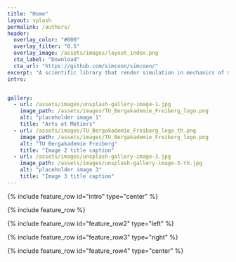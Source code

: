 ```yaml
---
title: "Home"
layout: splash
permalink: /authors/
header:
  overlay_color: "#000"
  overlay_filter: "0.5"
  overlay_image: /assets/images/layout_index.png
  cta_label: "Download"
  cta_url: "https://github.com/simcoon/simcoon/"
excerpt: "A scientific library that render simulation in mechanics of materials and multiphysics easy. Open source, it is perfect to conduct research in the field of mechanics and mechanobiology of materials, composites and smart materials."
intro: 


gallery:
  - url: /assets/images/unsplash-gallery-image-1.jpg
    image_path: /assets/images/TU_Bergakademie_Freiberg_logo.png
    alt: "placeholder image 1"
    title: "Arts et Métiers"
  - url: /assets/images/TU_Bergakademie_Freiberg_logo_th.png
    image_path: /assets/images/TU_Bergakademie_Freiberg_logo.png
    alt: "TU Bergakademie Freiberg"
    title: "Image 2 title caption"
  - url: /assets/images/unsplash-gallery-image-3.jpg
    image_path: /assets/images/unsplash-gallery-image-3-th.jpg
    alt: "placeholder image 3"
    title: "Image 3 title caption"
---
```


{% include feature_row id="intro" type="center" %}

{% include feature_row %}

{% include feature_row id="feature_row2" type="left" %}

{% include feature_row id="feature_row3" type="right" %}

{% include feature_row id="feature_row4" type="center" %}